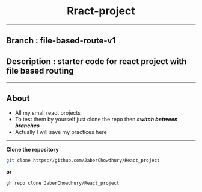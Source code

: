 <h1 align="center">Rract-project</h1>
<hr />

## Branch : file-based-route-v1

## Description : starter code for react project with file based routing


<hr />

## About

- All my small react projects
- To test them by yourself just clone the repo then **_switch between branches_**
- Actually I will save my practices here

<hr />

**Clone the repository**

```bash
git clone https://github.com/JaberChowdhury/React_project
```

**or**

```bash
gh repo clone JaberChowdhury/React_project
```
